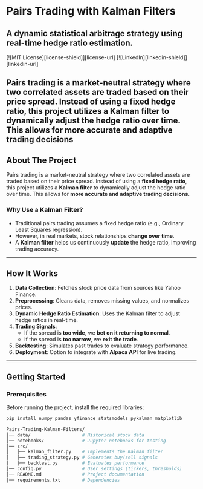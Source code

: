<!-- PROJECT TITLE -->
# Pairs Trading with Kalman Filters

## A dynamic statistical arbitrage strategy using real-time hedge ratio estimation.

[![MIT License][license-shield]][license-url]
[![LinkedIn][linkedin-shield]][linkedin-url]

Pairs trading is a market-neutral strategy where two correlated assets are traded based on their price spread. Instead of using a **fixed hedge ratio**, this project utilizes a **Kalman filter** to dynamically adjust the hedge ratio over time. This allows for **more accurate and adaptive trading decisions**
---

## About The Project

Pairs trading is a market-neutral strategy where two correlated assets are traded based on their price spread. Instead of using a **fixed hedge ratio**, this project utilizes a **Kalman filter** to dynamically adjust the hedge ratio over time. This allows for **more accurate and adaptive trading decisions**.

### **Why Use a Kalman Filter?**
- Traditional pairs trading assumes a fixed hedge ratio (e.g., Ordinary Least Squares regression).
- However, in real markets, stock relationships **change over time**.
- A **Kalman filter** helps us continuously **update** the hedge ratio, improving trading accuracy.

---

## **How It Works**
1. **Data Collection**: Fetches stock price data from sources like Yahoo Finance.
2. **Preprocessing**: Cleans data, removes missing values, and normalizes prices.
3. **Dynamic Hedge Ratio Estimation**: Uses the Kalman filter to adjust hedge ratios in real-time.
4. **Trading Signals**:
   - If the spread is **too wide**, we **bet on it returning to normal**.
   - If the spread is **too narrow**, we **exit the trade**.
5. **Backtesting**: Simulates past trades to evaluate strategy performance.
6. **Deployment**: Option to integrate with **Alpaca API** for live trading.

---

## **Getting Started**
### **Prerequisites**
Before running the project, install the required libraries:
```bash
pip install numpy pandas yfinance statsmodels pykalman matplotlib

Pairs-Trading-Kalman-Filters/
│── data/                   # Historical stock data
│── notebooks/              # Jupyter notebooks for testing
│── src/
│   ├── kalman_filter.py    # Implements the Kalman filter
│   ├── trading_strategy.py # Generates buy/sell signals
│   ├── backtest.py         # Evaluates performance
│── config.py               # User settings (tickers, thresholds)
│── README.md               # Project documentation
│── requirements.txt        # Dependencies

